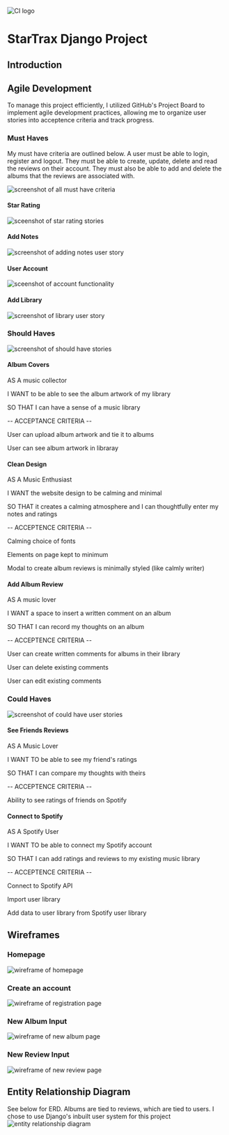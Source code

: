 ![CI logo](https://codeinstitute.s3.amazonaws.com/fullstack/ci_logo_small.png)

# StarTrax Django Project

## Introduction

## Agile Development
To manage this project efficiently, I utilized GitHub's Project Board to implement agile development practices, allowing me to organize user stories into acceptence criteria and track progress.

### Must Haves
My must have criteria are outlined below. A user must be able to login, register and logout. They must be able to create, update, delete and read the reviews on their account. They must also be able to add and delete the albums that the reviews are associated with.

![screenshot of all must have criteria](images/user-stories.jpg)
#### Star Rating
![sceenshot of star rating stories](images/user-story-1.jpg)

#### Add Notes
![screenshot of adding notes user story](images/user-story-2.jpg)

#### User Account
![sceenshot of account functionality](images/user-story-3.jpg)

#### Add Library
![screenshot of library user story](images/user-story-4.jpg)

### Should Haves
![screenshot of should have stories](images/user-stories-shouldhave.jpg)

#### Album Covers
AS A music collector

I WANT to be able to see the album artwork of my library

SO THAT I can have a sense of a music library

-- ACCEPTANCE CRITERIA --

User can upload album artwork and tie it to albums

User can see album artwork in libraray

#### Clean Design
AS A Music Enthusiast

I WANT the website design to be calming and minimal

SO THAT it creates a calming atmosphere and I can thoughtfully enter my notes and ratings

-- ACCEPTENCE CRITERIA --

Calming choice of fonts

Elements on page kept to minimum

Modal to create album reviews is minimally styled (like calmly writer)

#### Add Album Review
AS A music lover

I WANT a space to insert a written comment on an album

SO THAT I can record my thoughts on an album

-- ACCEPTENCE CRITERIA --

User can create written comments for albums in their library

User can delete existing comments

User can edit existing comments

### Could Haves
![screenshot of could have user stories](images/user-stories-couldhave.jpg)

#### See Friends Reviews
AS A Music Lover

I WANT TO be able to see my friend's ratings

SO THAT I can compare my thoughts with theirs

-- ACCEPTENCE CRITERIA --

Ability to see ratings of friends on Spotify

#### Connect to Spotify
AS A Spotify User

I WANT TO be able to connect my Spotify account

SO THAT I can add ratings and reviews to my existing music library

-- ACCEPTENCE CRITERIA --

Connect to Spotify API

Import user library

Add data to user library from Spotify user library

## Wireframes

### Homepage
![wireframe of homepage](images/homepage_copy.png)

### Create an account
![wireframe of registration page](images/create_an_account.png)

### New Album Input
![wireframe of new album page](images/new_album.png)

### New Review Input
![wireframe of new review page](images/new_review.png)

## Entity Relationship Diagram
See below for ERD. Albums are tied to reviews, which are tied to users. I chose to use Django's inbuilt user system for this project
![entity relationship diagram](images/erd.png)